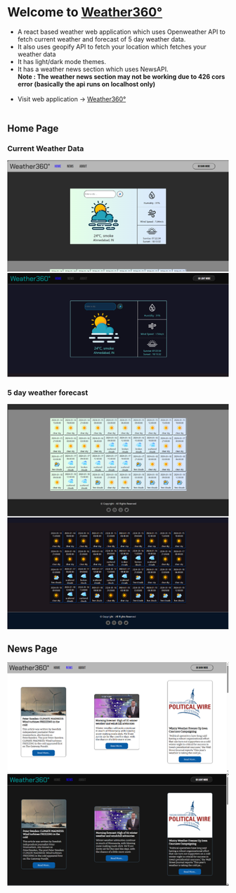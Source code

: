 # Welcome to [Weather360°](https://react-weather-app-ten-nu.vercel.app/)
* A react based weather web application which uses Openweather API to fetch current weather and forecast of 5 day weather data.<br>
* It also uses geopify API to fetch your location which fetches your weather data<br>
* It has light/dark mode themes.<br>
* It has a weather news section which uses NewsAPI.<br>
<b>Note : The weather news section may not be working due to 426 cors error (basically the api runs on localhost only)</b>
<br><br>
* Visit web application -> [Weather360°](https://react-weather-app-ten-nu.vercel.app/)<br><br>

## Home Page
### Current Weather Data
<img src="https://github.com/prankush247/React-Weather-App/blob/main/Hp_1_LM.png"/>
<img src="https://github.com/prankush247/React-Weather-App/blob/main/Hp_1_DM.png"/>

### 5 day weather forecast 
<img src="https://github.com/prankush247/React-Weather-App/blob/main/Hp_2_LM.png"/>
<img src="https://github.com/prankush247/React-Weather-App/blob/main/Hp_2_DM.png"/>

## News Page
<img src="https://github.com/prankush247/React-Weather-App/blob/main/news_LM.png"/>
<img src="https://github.com/prankush247/React-Weather-App/blob/main/news_DM.png"/>
